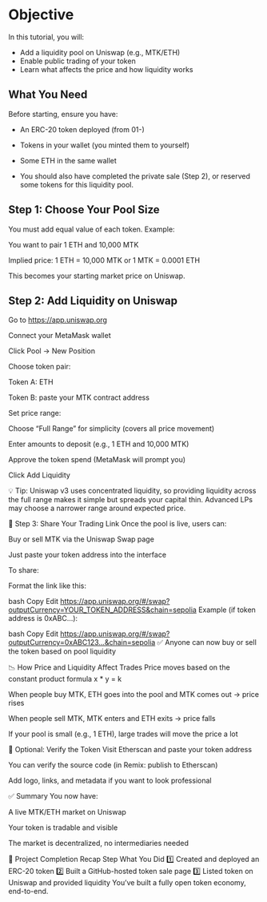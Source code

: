 # Objective
In this tutorial, you will:

- Add a liquidity pool on Uniswap (e.g., MTK/ETH)
- Enable public trading of your token
- Learn what affects the price and how liquidity works

## What You Need
Before starting, ensure you have:

- An ERC-20 token deployed (from 01-)
- Tokens in your wallet (you minted them to yourself)
- Some ETH in the same wallet

- You should also have completed the private sale (Step 2), or reserved some tokens for this liquidity pool.

## Step 1: Choose Your Pool Size
You must add equal value of each token.
Example:

You want to pair 1 ETH and 10,000 MTK

Implied price: 1 ETH = 10,000 MTK or 1 MTK = 0.0001 ETH

This becomes your starting market price on Uniswap.

## Step 2: Add Liquidity on Uniswap

Go to https://app.uniswap.org

Connect your MetaMask wallet

Click Pool → New Position

Choose token pair:

Token A: ETH

Token B: paste your MTK contract address

Set price range:

Choose “Full Range” for simplicity (covers all price movement)

Enter amounts to deposit (e.g., 1 ETH and 10,000 MTK)

Approve the token spend (MetaMask will prompt you)

Click Add Liquidity

💡 Tip: Uniswap v3 uses concentrated liquidity, so providing liquidity across the full range makes it simple but spreads your capital thin. Advanced LPs may choose a narrower range around expected price.

🔗 Step 3: Share Your Trading Link
Once the pool is live, users can:

Buy or sell MTK via the Uniswap Swap page

Just paste your token address into the interface

To share:

Format the link like this:

bash
Copy
Edit
https://app.uniswap.org/#/swap?outputCurrency=YOUR_TOKEN_ADDRESS&chain=sepolia
Example (if token address is 0xABC...):

bash
Copy
Edit
https://app.uniswap.org/#/swap?outputCurrency=0xABC123...&chain=sepolia
✅ Anyone can now buy or sell the token based on pool liquidity

📉 How Price and Liquidity Affect Trades
Price moves based on the constant product formula x * y = k

When people buy MTK, ETH goes into the pool and MTK comes out → price rises

When people sell MTK, MTK enters and ETH exits → price falls

If your pool is small (e.g., 1 ETH), large trades will move the price a lot

📌 Optional: Verify the Token
Visit Etherscan and paste your token address

You can verify the source code (in Remix: publish to Etherscan)

Add logo, links, and metadata if you want to look professional

✅ Summary
You now have:

A live MTK/ETH market on Uniswap

Your token is tradable and visible

The market is decentralized, no intermediaries needed

🧩 Project Completion Recap
Step	What You Did
1️⃣	Created and deployed an ERC-20 token
2️⃣	Built a GitHub-hosted token sale page
3️⃣	Listed token on Uniswap and provided liquidity
You’ve built a fully open token economy, end-to-end.

